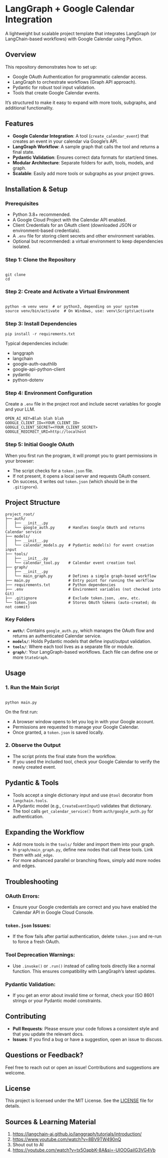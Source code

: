 # LangGraph + Google Calendar Integration

A lightweight but scalable project template that integrates LangGraph (or LangChain-based workflows) with Google Calendar using Python.

## Overview

This repository demonstrates how to set up:

- Google OAuth Authentication for programmatic calendar access.
- LangGraph to orchestrate workflows (Graph API approach).
- Pydantic for robust tool input validation.
- Tools that create Google Calendar events.

It’s structured to make it easy to expand with more tools, subgraphs, and additional functionality.

## Features

- **Google Calendar Integration**: A tool (`create_calendar_event`) that creates an event in your calendar via Google’s API.
- **LangGraph Workflow**: A sample graph that calls the tool and returns a final state.
- **Pydantic Validation**: Ensures correct data formats for start/end times.
- **Modular Architecture**: Separate folders for auth, tools, models, and graph.
- **Scalable**: Easily add more tools or subgraphs as your project grows.

## Installation & Setup

### Prerequisites

- Python 3.8+ recommended.
- A Google Cloud Project with the Calendar API enabled.
- Client Credentials for an OAuth client (downloaded JSON or environment-based credentials).
- A `.env` file for storing client secrets and other environment variables.
- Optional but recommended: a virtual environment to keep dependencies isolated.

### Step 1: Clone the Repository

<CODE>
git clone <your-repo-url>
cd <repo-folder>
</CODE>

### Step 2: Create and Activate a Virtual Environment

<CODE>
python -m venv venv  # or python3, depending on your system
source venv/bin/activate  # On Windows, use: venv\Scripts\activate
</CODE>

### Step 3: Install Dependencies

```
pip install -r requirements.txt
```

Typical dependencies include:

- langgraph
- langchain
- google-auth-oauthlib
- google-api-python-client
- pydantic
- python-dotenv

### Step 4: Environment Configuration

Create a `.env` file in the project root and include secret variables for google and your LLM.

```
OPEN_AI_KEY=Blah blah blah
GOOGLE_CLIENT_ID=<YOUR_CLIENT_ID>
GOOGLE_CLIENT_SECRET=<YOUR_CLIENT_SECRET>
GOOGLE_REDIRECT_URI=http://localhost
```

### Step 5: Initial Google OAuth

When you first run the program, it will prompt you to grant permissions in your browser:

- The script checks for a `token.json` file.
- If not present, it opens a local server and requests OAuth consent.
- On success, it writes out `token.json` (which should be in the `.gitignore`).

## Project Structure

```
project_root/
├── auth/
│   ├── __init__.py
│   └── google_auth.py      # Handles Google OAuth and returns Calendar service
├── models/
│   ├── __init__.py
│   └── calendar_models.py  # Pydantic model(s) for event creation input
├── tools/
│   ├── __init__.py
│   └── calendar_tool.py    # Calendar event creation tool
├── graph/
│   ├── __init__.py
│   └── main_graph.py       # Defines a simple graph-based workflow
├── main.py                 # Entry point for running the workflow
├── requirements.txt        # Python dependencies
├── .env                    # Environment variables (not checked into Git)
├── .gitignore              # Exclude token.json, .env, etc.
└── token.json              # Stores OAuth tokens (auto-created; do not commit)
```

### Key Folders

- **`auth/`**: Contains `google_auth.py`, which manages the OAuth flow and returns an authenticated Calendar service.
- **`models/`**: Holds Pydantic models that define input/output validation.
- **`tools/`**: Where each tool lives as a separate file or module.
- **`graph/`**: Your LangGraph-based workflows. Each file can define one or more `StateGraph`.

## Usage

### 1. Run the Main Script

<CODE>
python main.py
</CODE>

On the first run:

- A browser window opens to let you log in with your Google account.
- Permissions are requested to manage your Google Calendar.
- Once granted, a `token.json` is saved locally.

### 2. Observe the Output

- The script prints the final state from the workflow.
- If you used the included tool, check your Google Calendar to verify the newly created event.

## Pydantic & Tools

- Tools accept a single dictionary input and use `@tool` decorator from `langchain.tools`.
- A Pydantic model (e.g., `CreateEventInput`) validates that dictionary.
- The tool calls `get_calendar_service()` from `auth/google_auth.py` for authentication.

## Expanding the Workflow

- Add more tools in the `tools/` folder and import them into your graph.
- In `graph/main_graph.py`, define new nodes that call these tools. Link them with `add_edge`.
- For more advanced parallel or branching flows, simply add more nodes and edges.

## Troubleshooting

### OAuth Errors:

- Ensure your Google credentials are correct and you have enabled the Calendar API in Google Cloud Console.

### `token.json` Issues:

- If the flow fails after partial authentication, delete `token.json` and re-run to force a fresh OAuth.

### Tool Deprecation Warnings:

- Use `.invoke()` or `.run()` instead of calling tools directly like a normal function. This ensures compatibility with LangGraph’s latest updates.

### Pydantic Validation:

- If you get an error about invalid time or format, check your ISO 8601 strings or your Pydantic model constraints.

## Contributing

- **Pull Requests**: Please ensure your code follows a consistent style and that you update the relevant docs.
- **Issues**: If you find a bug or have a suggestion, open an issue to discuss.

## Questions or Feedback?
Feel free to reach out or open an issue! Contributions and suggestions are welcome.


## License
This project is licensed under the MIT License. See the [LICENSE](LICENSE) file for details.


## Sources & Learning Material

1. https://langchain-ai.github.io/langgraph/tutorials/introduction/
2. https://www.youtube.com/watch?v=8BV9TW490nQ
3. Shout out to AI
4. https://youtube.com/watch?v=tx5OapbK-8A&si=-UIOOGailG3VG4Vb


